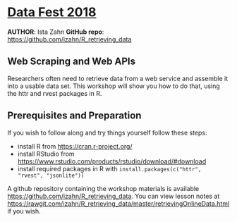 
[Data Fest 2018](http://projects.iq.harvard.edu/datafest2018)
============================================================


**AUTHOR**: Ista Zahn
**GitHub repo**: https://github.com/izahn/R_retrieving_data


Web Scraping and Web APIs
---------------------------------------------------------

Researchers often need to 
retrieve data from a web service and assemble it into a usable
data set. This workshop will show you how to do that, using the httr
and rvest packages in R.

Prerequisites and Preparation
-----------------------------

If you wish to follow along and try things yourself follow these steps:

- install R from <https://cran.r-project.org/>
- install RStudio from <https://www.rstudio.com/products/rstudio/download/#download>
- install required packages in R with `install.packages(c("httr", "rvest", "jsonlite"))`

A github repository containing the workshop materials is
available <https://github.com/izahn/R_retrieving_data>. You can view lesson notes at 
<https://rawgit.com/izahn/R_retrieving_data/master/retrievingOnlineData.html>
if you wish. 

